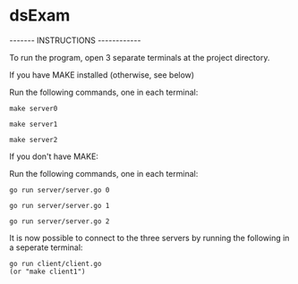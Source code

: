 # dsExam

------- INSTRUCTIONS ------------

To run the program, open 3 separate terminals at the project directory.

If you have MAKE installed (otherwise, see below)

Run the following commands, one in each terminal:

    make server0

    make server1

    make server2

If you don't have MAKE:

Run the following commands, one in each terminal:

    go run server/server.go 0

    go run server/server.go 1

    go run server/server.go 2

It is now possible to connect to the three servers by running the following in a seperate terminal:

    go run client/client.go   
    (or "make client1")
